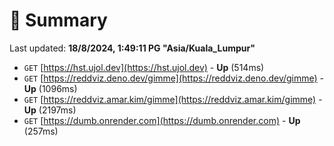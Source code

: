 # 📖 Summary
Last updated: **18/8/2024, 1:49:11 PG "Asia/Kuala_Lumpur"**

- `GET` [https://hst.ujol.dev](https://hst.ujol.dev) - **Up** (514ms)
- `GET` [https://reddviz.deno.dev/gimme](https://reddviz.deno.dev/gimme) - **Up** (1096ms)
- `GET` [https://reddviz.amar.kim/gimme](https://reddviz.amar.kim/gimme) - **Up** (2197ms)
- `GET` [https://dumb.onrender.com](https://dumb.onrender.com) - **Up** (257ms)
